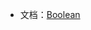 - 文档：[Boolean](https://developer.mozilla.org/zh-CN/docs/Web/JavaScript/Reference/Global_Objects/Boolean)